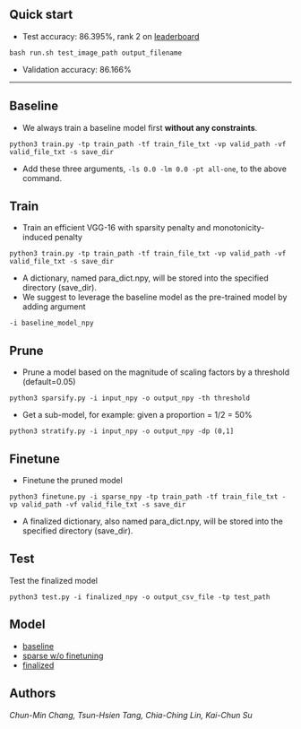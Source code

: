 ## Quick start
- Test accuracy: 86.395%, rank 2 on [leaderboard](https://www.kaggle.com/c/2018-spring-dlcv-final-project-2/leaderboard)
```
bash run.sh test_image_path output_filename
```
- Validation accuracy: 86.166%

--------

## Baseline
- We always train a baseline model first __without any constraints__.
```
python3 train.py -tp train_path -tf train_file_txt -vp valid_path -vf valid_file_txt -s save_dir 
```
- Add these three arguments, ```-ls 0.0 -lm 0.0 -pt all-one```, to the above command.

## Train
- Train an efficient VGG-16 with sparsity penalty and monotonicity-induced penalty
```
python3 train.py -tp train_path -tf train_file_txt -vp valid_path -vf valid_file_txt -s save_dir
```
- A dictionary, named para_dict.npy, will be stored into the specified directory (save_dir).
- We suggest to leverage the baseline model as the pre-trained model by adding argument
```
-i baseline_model_npy
```

## Prune
- Prune a model based on the magnitude of scaling factors by a threshold (default=0.05)
```
python3 sparsify.py -i input_npy -o output_npy -th threshold
```

- Get a sub-model, for example: given a proportion = 1/2 = 50%
```
python3 stratify.py -i input_npy -o output_npy -dp (0,1]
```

## Finetune
- Finetune the pruned model
```
python3 finetune.py -i sparse_npy -tp train_path -tf train_file_txt -vp valid_path -vf valid_file_txt -s save_dir
```
- A finalized dictionary, also named para_dict.npy, will be stored into the specified directory (save_dir). 

## Test
Test the finalized model
```
python3 test.py -i finalized_npy -o output_csv_file -tp test_path
```

## Model
* [baseline](https://www.dropbox.com/s/c1u540426hxb0bc/save_baseline.zip?dl=0)
* [sparse w/o finetuning](https://www.dropbox.com/s/3v8f2cuv3wf9f2u/save_full.zip?dl=0)
* [finalized](https://www.dropbox.com/s/9dkpvttpymbxlr4/save_finetune.zip?dl=0)

## Authors
*Chun-Min Chang, Tsun-Hsien Tang, Chia-Ching Lin, Kai-Chun Su*


